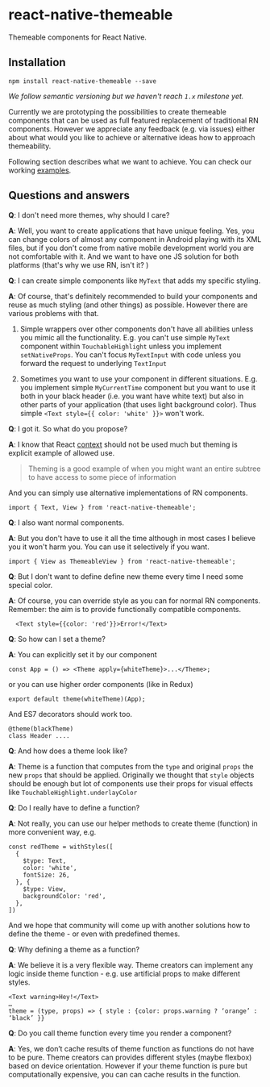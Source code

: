 # react-native-themeable
Themeable components for React Native.

## Installation
```
npm install react-native-themeable --save
```

*We follow semantic versioning but we haven't reach `1.x` milestone yet.*

Currently we are prototyping the possibilities to create themeable components that can be used as full featured replacement of traditional RN components.
However we appreciate any feedback (e.g. via issues) either about what would you like to achieve or alternative ideas how to approach themeability.

Following section describes what we want to achieve. You can check our working [examples](examples/src/).

## Questions and answers

**Q**: I don't need more themes, why should I care?

**A**: Well, you want to create applications that have unique feeling. Yes, you can change colors of almost any component in Android playing with its XML files, but if you don't come from native mobile development world you are not comfortable with it. And we want to have one JS solution for both platforms (that's why we use RN, isn't it? )

**Q**: I can create simple components like `MyText` that adds my specific styling.

**A**: Of course, that's definitely recommended to build your components and reuse as much styling (and other things) as possible. However there are various problems with that.

1. Simple wrappers over other components don't have all abilities unless you mimic all the functionality. E.g. you can't use simple `MyText` component within `TouchableHighlight` unless you implement `setNativeProps`. You can't focus `MyTextInput` with code unless you forward the request to underlying `TextInput`

2. Sometimes you want to use your component in different situations. E.g. you implement simple `MyCurrentTime` component but you want to use it both in your black header (i.e. you want have white text) but also in other parts of your application (that uses light background color). Thus simple `<Text style={{ color: 'white' }}>` won't work.


**Q**: I got it. So what do you propose?

**A**: I know that React [context](https://facebook.github.io/react/docs/context.html) should not be used much but theming is explicit example of allowed use.

> Theming is a good example of when you might want an entire subtree to have access to some piece of information

And you can simply use alternative implementations of RN components.

```
import { Text, View } from 'react-native-themeable';
```


**Q**: I also want normal components.

**A**: But you don't have to use it all the time although in most cases I believe you it won't harm you. You can use it selectively if you want.

```
import { View as ThemeableView } from 'react-native-themeable';
```


**Q**: But I don't want to define define new theme every time I need some special color.

**A**: Of course, you can override style as you can for normal RN components. Remember: the aim is to provide functionally compatible components.

```
  <Text style={{color: 'red'}}>Error!</Text>
```


**Q**: So how can I set a theme?

**A**: You can explicitly set it by our component

```
const App = () => <Theme apply={whiteTheme}>...</Theme>;
```

or you can use higher order components (like in Redux)

```
export default theme(whiteTheme)(App);
```

And ES7 decorators should work too.

```
@theme(blackTheme)
class Header ....
```


**Q**: And how does a theme look like?

**A**: Theme is a function that computes from the `type` and original `props` the new `props` that should be applied.
Originally we thought that `style` objects should be enough but lot of components use their props for visual effects like `TouchableHighlight.underlayColor`


**Q**: Do I really have to define a function?

**A**: Not really, you can use our helper methods to create theme (function) in more convenient way, e.g.

```
const redTheme = withStyles([
  {
    $type: Text,
    color: 'white',
    fontSize: 26,
  }, {
    $type: View,
    backgroundColor: 'red',
  },
])
```

And we hope that community will come up with another solutions how to define the theme - or even with predefined themes.


**Q**: Why defining a theme as a function?

**A**: We believe it is a very flexible way. Theme creators can implement any logic inside theme function - e.g. use artificial props to make different styles.
```
<Text warning>Hey!</Text>
…
theme = (type, props) => { style : {color: props.warning ? ‘orange’ : ‘black’ }}
```

**Q**: Do you call theme function every time you render a component?

**A**: Yes, we don’t cache results of theme function as functions do not have to be pure. Theme creators can provides different styles (maybe flexbox) based on device orientation. However if your theme function is pure but computationally expensive, you can can cache results in the function.
